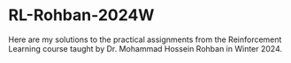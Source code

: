# RL-Rohban-2024W
Here are my solutions to the practical assignments from the Reinforcement Learning course taught by Dr. Mohammad Hossein Rohban in Winter 2024.
